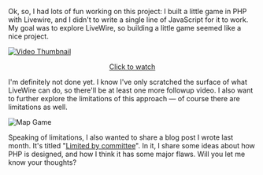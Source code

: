 Ok, so, I had lots of fun working on this project: I built a little game in PHP with Livewire, and I didn't to write a single line of JavaScript for it to work. My goal was to explore LiveWire, so building a little game seemed like a nice project.

<p>
<a href="https://aggregate.stitcher.io/post/ad70c5b9-c554-4cc6-9f6c-f13475cb5930">
<img src="https://stitcher.io/resources/img/static/game1-thumb.png" alt="Video Thumbnail" />
</a>
</p>

<p style="text-align: center;">
<a href="https://aggregate.stitcher.io/post/ad70c5b9-c554-4cc6-9f6c-f13475cb5930">Click to watch</a>
</p>

I'm definitely not done yet. I know I've only scratched the surface of what LiveWire can do, so there'll be at least one more followup video. I also want to further explore the limitations of this approach — of course there are limitations as well.

<img src="https://stitcher.io/resources/img/static/game-map.png" alt="Map Game" />

Speaking of limitations, I also wanted to share a blog post I wrote last month. It's titled "[Limited by committee](https://aggregate.stitcher.io/post/40a6de1d-8390-4914-b539-b169acb519d6)". In it, I share some ideas about how PHP is designed, and how I think it has some major flaws. Will you let me know your thoughts?